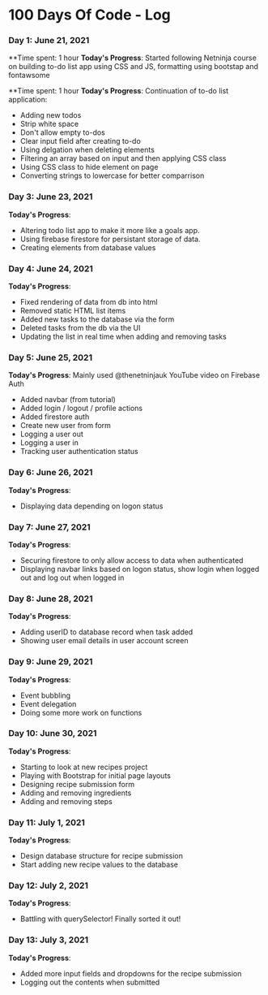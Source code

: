 # 100 Days Of Code - Log

### Day 1: June 21, 2021 

**Time spent: 1 hour
**Today's Progress**: Started following Netninja course on building to-do list app using CSS and JS, formatting using bootstap and fontawsome 


**Time spent: 1 hour
**Today's Progress**: 
Continuation of to-do list application:

- Adding new todos
- Strip white space
- Don't allow empty to-dos
- Clear input field after creating to-do
- Using delgation when deleting elements
- Filtering an array based on input and then applying CSS class
- Using CSS class to hide element on page
- Converting strings to lowercase for better comparrison

### Day 3: June 23, 2021 
**Today's Progress**: 
- Altering todo list app to make it more like a goals app.
- Using firebase firestore for persistant storage of data.
- Creating elements from database values 

### Day 4: June 24, 2021 
**Today's Progress**: 
- Fixed rendering of data from db into html 
- Removed static HTML list items
- Added new tasks to the database via the form
- Deleted tasks from the db via the UI
- Updating the list in real time when adding and removing tasks

### Day 5: June 25, 2021 
**Today's Progress**: 
Mainly used @thenetninjauk YouTube video on Firebase Auth
- Added navbar (from tutorial)
- Added login / logout / profile actions
- Added firestore auth
- Create new user from form
- Logging a user out
- Logging a user in
- Tracking user authentication status

### Day 6: June 26, 2021 
**Today's Progress**: 
- Displaying data depending on logon status

### Day 7: June 27, 2021 
**Today's Progress**: 
- Securing firestore to only allow access to data when authenticated
- Displaying navbar links based on logon status, show login when logged out and log out when logged in

### Day 8: June 28, 2021 
**Today's Progress**: 
- Adding userID to database record when task added
- Showing user email details in user account screen

### Day 9: June 29, 2021 
**Today's Progress**: 
- Event bubbling 
- Event delegation 
- Doing some more work on functions 

### Day 10: June 30, 2021 
**Today's Progress**: 
- Starting to look at new recipes project
- Playing with Bootstrap for initial page layouts
- Designing recipe submission form
- Adding and removing ingredients
- Adding and removing steps 

### Day 11: July 1, 2021 
**Today's Progress**: 
- Design database structure for recipe submission
- Start adding new recipe values to the database

### Day 12: July 2, 2021 
**Today's Progress**: 
- Battling with querySelector! Finally sorted it out!

### Day 13: July 3, 2021 
**Today's Progress**: 
- Added more input fields and dropdowns for the recipe submission
- Logging out the contents when submitted